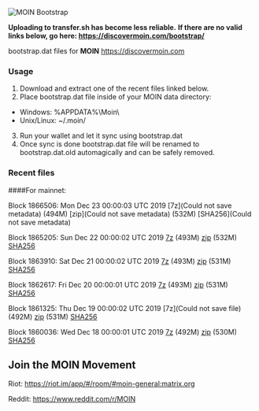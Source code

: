![MOIN Bootstrap](https://i.imgur.com/KjM1jMp.jpg)

**Uploading to transfer.sh has become less reliable.**
**If there are no valid links below, go here: https://discovermoin.com/bootstrap/**

bootstrap.dat files for **MOIN** https://discovermoin.com

### Usage

1. Download and extract one of the recent files linked below.
2. Place bootstrap.dat file inside of your MOIN data directory:
 - Windows: %APPDATA%\Moin\
 - Unix/Linux: ~/.moin/
3. Run your wallet and let it sync using bootstrap.dat
4. Once sync is done bootstrap.dat file will be renamed to bootstrap.dat.old automagically and can be safely removed.


### Recent files

####For mainnet:

Block 1866506: Mon Dec 23 00:00:03 UTC 2019 [7z](Could not save metadata) (494M) [zip](Could not save metadata) (532M) [SHA256](Could not save metadata)

Block 1865205: Sun Dec 22 00:00:02 UTC 2019 [7z](https://transfer.sh/JV8Ed/bootstrap.dat.20191222.7z) (493M) [zip](https://transfer.sh/o7eyT/bootstrap.dat.20191222.zip) (532M) [SHA256](https://transfer.sh/tNTgg/sha256.txt)

Block 1863910: Sat Dec 21 00:00:02 UTC 2019 [7z](https://transfer.sh/R1hcX/bootstrap.dat.20191221.7z) (493M) [zip](https://transfer.sh/TXxe5/bootstrap.dat.20191221.zip) (531M) [SHA256](https://transfer.sh/zMWWn/sha256.txt)

Block 1862617: Fri Dec 20 00:00:01 UTC 2019 [7z](https://transfer.sh/oIYiT/bootstrap.dat.20191220.7z) (493M) [zip](https://transfer.sh/XlXrH/bootstrap.dat.20191220.zip) (531M) [SHA256](https://transfer.sh/fWk8A/sha256.txt)

Block 1861325: Thu Dec 19 00:00:02 UTC 2019 [7z](Could not save file) (492M) [zip]() (531M) [SHA256]()

Block 1860036: Wed Dec 18 00:00:01 UTC 2019 [7z]() (492M) [zip]() (530M) [SHA256]()

## Join the MOIN Movement

Riot: https://riot.im/app/#/room/#moin-general:matrix.org

Reddit: https://www.reddit.com/r/MOIN
